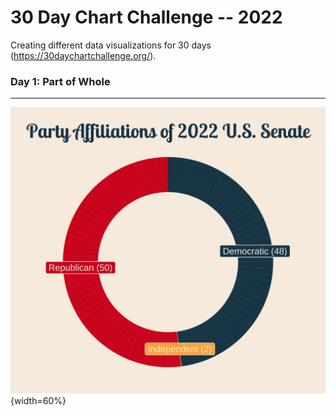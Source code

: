 # 30 Day Chart Challenge -- 2022
Creating different data visualizations for 30 days (https://30daychartchallenge.org/). 

### Day 1: Part of Whole 
***
![](https://github.com/hschmidt12/30DayChartChallenge-2022/blob/main/charts/day1_part-to-whole.jpeg?raw=true){width=60%}

